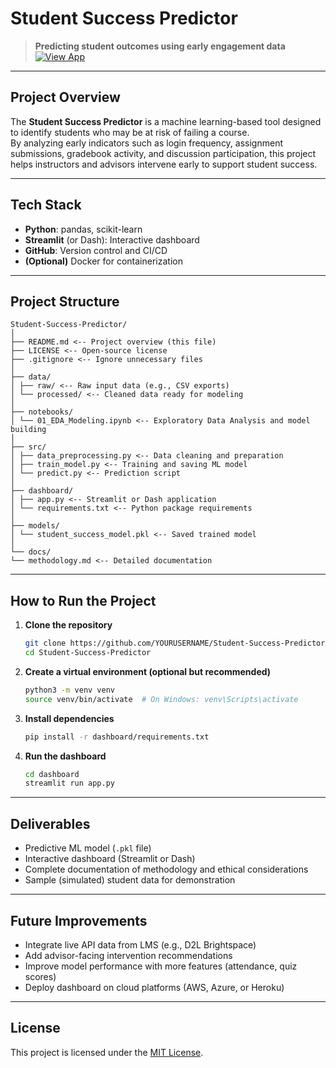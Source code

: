 # Student Success Predictor

> **Predicting student outcomes using early engagement data**
[![View App](https://img.shields.io/badge/Launch_App_on_Streamlit-brightgreen?style=for-the-badge&logo=streamlit)](https://student-success-predictor-0123.streamlit.app/)

---

## Project Overview

The **Student Success Predictor** is a machine learning-based tool designed to identify students who may be at risk of failing a course.  
By analyzing early indicators such as login frequency, assignment submissions, gradebook activity, and discussion participation, this project helps instructors and advisors intervene early to support student success.

---

## Tech Stack

- **Python**: pandas, scikit-learn
- **Streamlit** (or Dash): Interactive dashboard
- **GitHub**: Version control and CI/CD
- **(Optional)** Docker for containerization

---

## Project Structure
```
Student-Success-Predictor/
│
├── README.md <-- Project overview (this file)
├── LICENSE <-- Open-source license
├── .gitignore <-- Ignore unnecessary files
│
├── data/
│ ├── raw/ <-- Raw input data (e.g., CSV exports)
│ └── processed/ <-- Cleaned data ready for modeling
│
├── notebooks/
│ └── 01_EDA_Modeling.ipynb <-- Exploratory Data Analysis and model building
│
├── src/
│ ├── data_preprocessing.py <-- Data cleaning and preparation
│ ├── train_model.py <-- Training and saving ML model
│ └── predict.py <-- Prediction script
│
├── dashboard/
│ ├── app.py <-- Streamlit or Dash application
│ └── requirements.txt <-- Python package requirements
│
├── models/
│ └── student_success_model.pkl <-- Saved trained model
│
└── docs/
└── methodology.md <-- Detailed documentation
```

---

## How to Run the Project

1. **Clone the repository**
   ```bash
   git clone https://github.com/YOURUSERNAME/Student-Success-Predictor.git
   cd Student-Success-Predictor
2. **Create a virtual environment (optional but recommended)**
   ```bash
   python3 -m venv venv
   source venv/bin/activate  # On Windows: venv\Scripts\activate
3. **Install dependencies**
   ```bash
   pip install -r dashboard/requirements.txt
5. **Run the dashboard**
   ```bash
   cd dashboard
   streamlit run app.py

---

## Deliverables

- Predictive ML model (`.pkl` file)
- Interactive dashboard (Streamlit or Dash)
- Complete documentation of methodology and ethical considerations
- Sample (simulated) student data for demonstration

---

## Future Improvements

- Integrate live API data from LMS (e.g., D2L Brightspace)
- Add advisor-facing intervention recommendations
- Improve model performance with more features (attendance, quiz scores)
- Deploy dashboard on cloud platforms (AWS, Azure, or Heroku)

---

## License

This project is licensed under the [MIT License](LICENSE).

